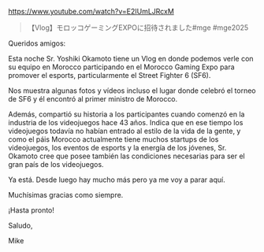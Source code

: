 https://www.youtube.com/watch?v=E2IUmLJRcxM

> 【Vlog】モロッコゲーミングEXPOに招待されました#mge #mge2025

Queridos amigos:

Esta noche Sr. Yoshiki Okamoto tiene un Vlog en donde podemos verle con su equipo en Morocco participando en el Morocco Gaming Expo para promover el esports, particularmente el Street Fighter 6 (SF6).

Nos muestra algunas fotos y vídeos incluso el lugar donde celebró el torneo de SF6 y él encontró al primer ministro de Morocco. 

Además, compartió su historia a los participantes cuando comenzó en la industria de los videojuegos hace 43 años. Indica que en ese tiempo los videojuegos todavía no habían entrado al estilo de la vida de la gente, y como el páis Morocco actualmente tiene muchos startups de los videojuegos, los eventos de esports y la energía de los jóvenes, Sr. Okamoto cree que posee también las condiciones necesarias para ser el gran país de los videojuegos.

Ya está. Desde luego hay mucho más pero ya me voy a parar aquí.

Muchísimas gracias como siempre.

¡Hasta pronto!

Saludo,

Mike
